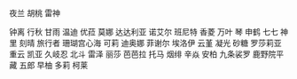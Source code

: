 夜兰
胡桃
雷神

钟离
行秋
甘雨
温迪
优菈
莫娜
达达利亚
诺艾尔
班尼特
香菱
万叶
琴
申鹤
七七
神里
刻晴
旅行者
珊瑚宫心海
可莉
迪奥娜
菲谢尔
埃洛伊
云堇
凝光
砂糖
罗莎莉亚
重云
凯亚
久岐忍
北斗
雷泽
丽莎
芭芭拉
托马
烟绯
辛焱
安柏
九条裟罗
鹿野院平藏
五郎
早柚
多莉
柯莱
